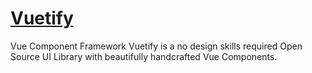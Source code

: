 # <a href="https://vuetifyjs.com/zh-Hans/">Vuetify</a>

Vue Component Framework
Vuetify is a no design skills required Open Source UI Library with beautifully handcrafted Vue Components.